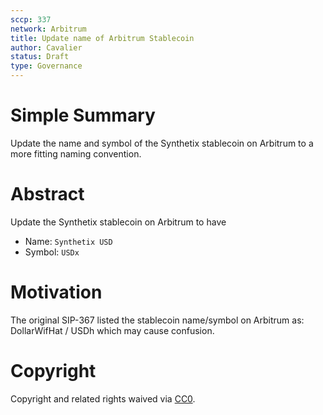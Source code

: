 ```yaml
---
sccp: 337
network: Arbitrum
title: Update name of Arbitrum Stablecoin
author: Cavalier
status: Draft
type: Governance
---
```


# Simple Summary

Update the name and symbol of the Synthetix stablecoin on Arbitrum to a more fitting naming convention.

# Abstract
Update the Synthetix stablecoin on Arbitrum to have
- Name: `Synthetix USD`
- Symbol: `USDx`

# Motivation

The original SIP-367 listed the stablecoin name/symbol on Arbitrum as: DollarWifHat / USDh which may cause confusion.

# Copyright

Copyright and related rights waived via [CC0](https://creativecommons.org/publicdomain/zero/1.0/).


